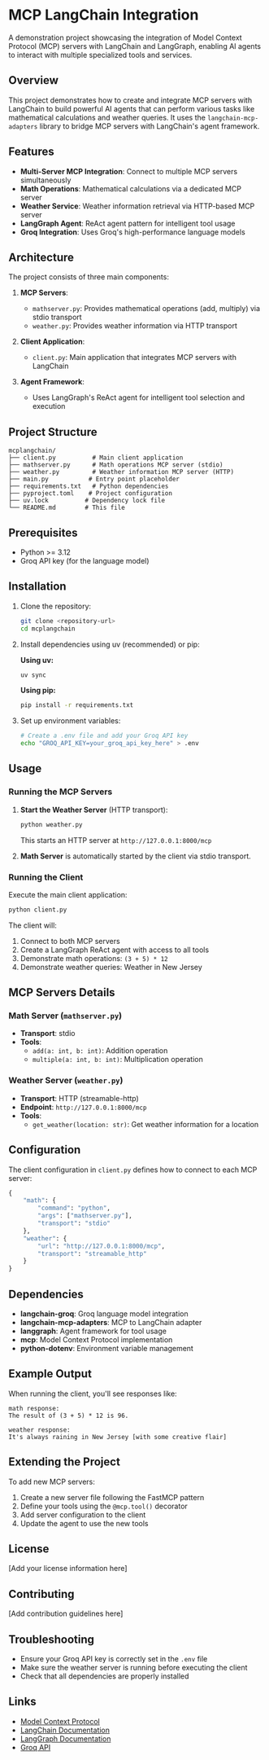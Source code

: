 # MCP LangChain Integration

A demonstration project showcasing the integration of Model Context Protocol (MCP) servers with LangChain and LangGraph, enabling AI agents to interact with multiple specialized tools and services.

## Overview

This project demonstrates how to create and integrate MCP servers with LangChain to build powerful AI agents that can perform various tasks like mathematical calculations and weather queries. It uses the `langchain-mcp-adapters` library to bridge MCP servers with LangChain's agent framework.

## Features

- **Multi-Server MCP Integration**: Connect to multiple MCP servers simultaneously
- **Math Operations**: Mathematical calculations via a dedicated MCP server
- **Weather Service**: Weather information retrieval via HTTP-based MCP server
- **LangGraph Agent**: ReAct agent pattern for intelligent tool usage
- **Groq Integration**: Uses Groq's high-performance language models

## Architecture

The project consists of three main components:

1. **MCP Servers**:
   - `mathserver.py`: Provides mathematical operations (add, multiply) via stdio transport
   - `weather.py`: Provides weather information via HTTP transport

2. **Client Application**:
   - `client.py`: Main application that integrates MCP servers with LangChain

3. **Agent Framework**:
   - Uses LangGraph's ReAct agent for intelligent tool selection and execution

## Project Structure

```
mcplangchain/
├── client.py          # Main client application
├── mathserver.py      # Math operations MCP server (stdio)
├── weather.py         # Weather information MCP server (HTTP)
├── main.py           # Entry point placeholder
├── requirements.txt   # Python dependencies
├── pyproject.toml    # Project configuration
├── uv.lock          # Dependency lock file
└── README.md        # This file
```

## Prerequisites

- Python >= 3.12
- Groq API key (for the language model)

## Installation

1. Clone the repository:
   ```bash
   git clone <repository-url>
   cd mcplangchain
   ```

2. Install dependencies using uv (recommended) or pip:
   
   **Using uv:**
   ```bash
   uv sync
   ```
   
   **Using pip:**
   ```bash
   pip install -r requirements.txt
   ```

3. Set up environment variables:
   ```bash
   # Create a .env file and add your Groq API key
   echo "GROQ_API_KEY=your_groq_api_key_here" > .env
   ```

## Usage

### Running the MCP Servers

1. **Start the Weather Server** (HTTP transport):
   ```bash
   python weather.py
   ```
   This starts an HTTP server at `http://127.0.0.1:8000/mcp`

2. **Math Server** is automatically started by the client via stdio transport.

### Running the Client

Execute the main client application:
```bash
python client.py
```

The client will:
1. Connect to both MCP servers
2. Create a LangGraph ReAct agent with access to all tools
3. Demonstrate math operations: `(3 + 5) * 12`
4. Demonstrate weather queries: Weather in New Jersey

## MCP Servers Details

### Math Server (`mathserver.py`)
- **Transport**: stdio
- **Tools**:
  - `add(a: int, b: int)`: Addition operation
  - `multiple(a: int, b: int)`: Multiplication operation

### Weather Server (`weather.py`)
- **Transport**: HTTP (streamable-http)
- **Endpoint**: `http://127.0.0.1:8000/mcp`
- **Tools**:
  - `get_weather(location: str)`: Get weather information for a location

## Configuration

The client configuration in `client.py` defines how to connect to each MCP server:

```python
{
    "math": {
        "command": "python",
        "args": ["mathserver.py"],
        "transport": "stdio"
    },
    "weather": {
        "url": "http://127.0.0.1:8000/mcp",
        "transport": "streamable_http"
    }
}
```

## Dependencies

- **langchain-groq**: Groq language model integration
- **langchain-mcp-adapters**: MCP to LangChain adapter
- **langgraph**: Agent framework for tool usage
- **mcp**: Model Context Protocol implementation
- **python-dotenv**: Environment variable management

## Example Output

When running the client, you'll see responses like:

```
math response: 
The result of (3 + 5) * 12 is 96.

weather response: 
It's always raining in New Jersey [with some creative flair]
```

## Extending the Project

To add new MCP servers:

1. Create a new server file following the FastMCP pattern
2. Define your tools using the `@mcp.tool()` decorator
3. Add server configuration to the client
4. Update the agent to use the new tools

## License

[Add your license information here]

## Contributing

[Add contribution guidelines here]

## Troubleshooting

- Ensure your Groq API key is correctly set in the `.env` file
- Make sure the weather server is running before executing the client
- Check that all dependencies are properly installed

## Links

- [Model Context Protocol](https://modelcontextprotocol.io/)
- [LangChain Documentation](https://docs.langchain.com/)
- [LangGraph Documentation](https://langchain-ai.github.io/langgraph/)
- [Groq API](https://groq.com/)